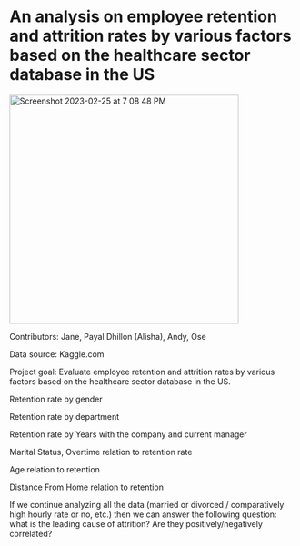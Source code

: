 # An analysis on employee retention and attrition rates by various factors based on the healthcare sector database in the US

<img width="403" alt="Screenshot 2023-02-25 at 7 08 48 PM" src="https://user-images.githubusercontent.com/106120403/221385278-544fe220-3804-41d3-970f-4b8f8bdde1d4.png">

Contributors: Jane, Payal Dhillon (Alisha), Andy, Ose

Data source: Kaggle.com

Project goal: Evaluate employee retention and attrition rates by various factors based on the healthcare sector database in the US.

Retention rate by gender

Retention rate by department

Retention rate by Years with the company and current manager

Marital Status, Overtime relation to retention rate

Age relation to retention 

Distance From Home relation to retention


If we continue analyzing all the data (married or divorced / comparatively high hourly rate or no, etc.) then we can answer the following question: what is the leading cause of attrition? Are they positively/negatively correlated? 
